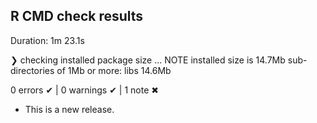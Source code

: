 ## R CMD check results

Duration: 1m 23.1s

❯ checking installed package size ... NOTE
    installed size is 14.7Mb
    sub-directories of 1Mb or more:
      libs  14.6Mb

0 errors ✔ | 0 warnings ✔ | 1 note ✖

* This is a new release.
